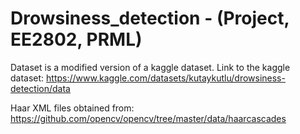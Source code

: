 # Drowsiness_detection - (Project, EE2802, PRML)

Dataset is a modified version of a kaggle dataset. Link to the kaggle dataset:
https://www.kaggle.com/datasets/kutaykutlu/drowsiness-detection/data

Haar XML files obtained from: https://github.com/opencv/opencv/tree/master/data/haarcascades
